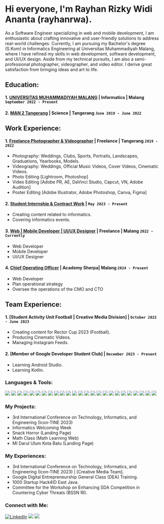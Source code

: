   
  # Hi everyone, I'm Rayhan Rizky Widi Ananta (rayhanrwa).

As a Software Engineer specializing in web and mobile development, I am enthusiastic about crafting innovative and user-friendly solutions to address real-world challenges. Currently, I am pursuing my Bachelor's degree (S.Kom) in Informatics Engineering at Universitas Muhammadiyah Malang, where I have refined my skills in web development, software development, and UI/UX design. Aside from my technical pursuits, I am also a semi-professional photographer, videographer, and video editor. I derive great satisfaction from bringing ideas and art to life.

## Education:
#### 1. [UNIVERSITAS MUHAMMADIYAH MALANG](https://www.umm.ac.id) | Informatics | Malang `September 2022 - Present`

#### 2. [MAN 2 Tangerang](http://man2kabtangerang.sch.id) | Science | Tangerang `June 2019 - June 2022`

## Work Experience:
#### 1. [Freelance Photographer & Videographer]() | Freelance | Tangerang `2019 - 2022`
   - Photography: Weddings, Clubs, Sports, Portraits, Landscapes, Graduations, Yearbooks, Models.
   - Videography: Weddings, Official Music Videos, Cover Videos, Cinematic Videos.
   - Photo Editing [Lightroom, Photoshop]
   - Video Editing [Adobe PR, AE, DaVinci Studio, Capcut, VN, Adobe Audition]
   - Poster Editing [Adobe Illustrator, Adobe Photoshop, Canva, Figma]


#### 2. [Student Internship & Contract Work]() | `May 2023 - Present`
   - Creating content related to informatics.
   - Covering informatics events.

#### 3. [Web | Mobile Developer | UI/UX Designer]() | Freelance | Malang `2022 - Currently`
   - Web Developer
   - Mobile Developer
   - UI/UX Designer


#### 4. [Chief Operating Officer](https://academysherpa.com/) | Academy Sherpa| Malang `2024 - Present`
   - Web Developer
   - Plan operational strategy
   - Oversee the operations of the CMO and CTO

## Team Experience:
#### 1. [Student Activity Unit Football | Creative Media Division] | `October 2022 - June 2023`
   - Creating content for Rector Cup 2023 (Football).
   - Producing Cinematic Videos.
   - Managing Instagram Feeds.

#### 2. [Member of Google Developer Student Club] | `December 2023 - Present`
   - Learning Android Studio.
   - Learning Kotlin.

### Languages & Tools:

<p>
    <img src="https://img.shields.io/badge/bootstrap-%23563D7C.svg?style=for-the-badge&logo=bootstrap&logoColor=white">
    <img src="https://img.shields.io/badge/laravel-%23FF2D20.svg?style=for-the-badge&logo=laravel&logoColor=white">
    <img src="https://img.shields.io/badge/node.js-6DA55F?style=for-the-badge&logo=node.js&logoColor=white">
    <img src="https://img.shields.io/badge/SASS-hotpink.svg?style=for-the-badge&logo=SASS&logoColor=white">
    <img src="https://img.shields.io/badge/Postman-FF6C37?style=for-the-badge&logo=postman&logoColor=white">
    <img src="https://img.shields.io/badge/html5-%23E34F26.svg?style=for-the-badge&logo=html5&logoColor=white">
    <img src="https://img.shields.io/badge/javascript-%23323330.svg?style=for-the-badge&logo=javascript&logoColor=%23F7DF1E">
    <img src="https://img.shields.io/badge/typescript-%23007ACC.svg?style=for-the-badge&logo=typescript&logoColor=white">
    <img src="https://img.shields.io/badge/Xcode-007ACC?style=for-the-badge&logo=Xcode&logoColor=white">
    <img src="https://img.shields.io/badge/swift-F54A2A?style=for-the-badge&logo=swift&logoColor=white">
    <img src="https://img.shields.io/badge/Next-black?style=for-the-badge&logo=next.js&logoColor=white">
    <img src="https://img.shields.io/badge/react-%2320232a.svg?style=for-the-badge&logo=react&logoColor=%2361DAFB">
    <img src="https://img.shields.io/badge/tailwindcss-%2338B2AC.svg?style=for-the-badge&logo=tailwind-css&logoColor=white">
    <img src="https://img.shields.io/badge/My SQL-4479A1.svg?style=for-the-badge&logo=mysql&logoColor=white">
    <img src="https://img.shields.io/badge/C++-00599C.svg?style=for-the-badge&logo=cplusplus&logoColor=white">
    <img src="https://img.shields.io/badge/C-A8B9CC.svg?style=for-the-badge&logo=c&logoColor=white">
    <img src="https://img.shields.io/badge/Unity-000000.svg?style=for-the-badge&logo=unity&logoColor=white">
    <img src="https://img.shields.io/badge/Android Studio-3DDC84.svg?style=for-the-badge&logo=php&logoColor=white">
    <img src="https://img.shields.io/badge/PHP-777BB4.svg?style=for-the-badge&logo=androidstudio&logoColor=white">
    <img src="https://img.shields.io/badge/Pyhton-3776AB.svg?style=for-the-badge&logo=python&logoColor=white">
    <img src="https://img.shields.io/badge/Adobe Photoshop-31A8FF?style=for-the-badge&logo=adobe-photoshop&logoColor=white">
   <img src="https://img.shields.io/badge/Adobe Lightroom-31A8FF?style=for-the-badge&logo=adobe-lightroom&logoColor=white">
   <img src="https://img.shields.io/badge/Adobe After Effect-9999FF?style=for-the-badge&logo=Adobe After Effects&logoColor=white">
   <img src="https://img.shields.io/badge/Adobe Premiere Pro-9999FF?style=for-the-badge&logo=adobepremierepro&logoColor=white">
   <img src="https://img.shields.io/badge/Adobe Illustrator-F24E1E?style=for-the-badge&logo=figma&logoColor=white">
</p>

### My Projects:

- 3rd International Conference on Technology, Informatics, and Engineering (Icon-TINE 2023)
- Informatics Welcoming Week
- Snack Horror (Landing Page)
- Math Class (Math Learning Web)
- MI Darul Ulum Kota Batu (Landing Page)

### My Experiences:

- 3rd International Conference on Technology, Informatics, and Engineering (Icon-TINE 2023) | [Creative Media Team].
- Google Digital Entrepreneurship General Class (DEA) Training.
- 1000 Startup Hack4ID East Java.
- Committee for the Workshop on Enhancing SDA Competition in Countering Cyber Threats (BSSN RI).

### Connect with Me:

<a href="https://www.linkedin.com/in/rayhan-rizky-widi-ananta-a30901255/" target="_blank"><img alt="LinkedIn" src="https://img.shields.io/badge/linkedin-%230077B5.svg?&style=for-the-badge&logo=linkedin&logoColor=white" /></a>
<a href="https://discordapp.com/users/584410530874130438" target="_blank"><img src="https://img.shields.io/badge/Discord-%235865F2.svg?style=for-the-badge&logo=discord&logoColor=white"></a>
<a href="https://www.instagram.com/rayhanxyx/" target="_blank"><img src="https://img.shields.io/badge/Instagram-E4405F.svg?style=for-the-badge&logo=instagram&logoColor=white"></a>

